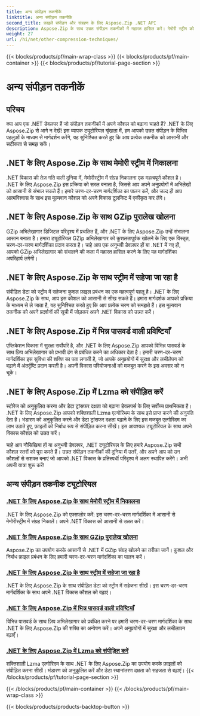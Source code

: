 ```yaml
---
title: अन्य संपीड़न तकनीकें
linktitle: अन्य संपीड़न तकनीकें
second_title: फ़ाइलें संपीड़न और संग्रहण के लिए Aspose.Zip .NET API
description: Aspose.Zip के साथ उन्नत संपीड़न तकनीकों में महारत हासिल करें। मेमोरी स्ट्रीम को निकालने से लेकर Lzma कम्प्रेशन के साथ स्टोरेज को अनुकूलित करने तक, अपने विकास कौशल को उन्नत करें।
weight: 27
url: /hi/net/other-compression-techniques/
---
```


{{< blocks/products/pf/main-wrap-class >}}
{{< blocks/products/pf/main-container >}}
{{< blocks/products/pf/tutorial-page-section >}}

# अन्य संपीड़न तकनीकें


## परिचय

क्या आप एक .NET डेवलपर हैं जो संपीड़न तकनीकों में अपने कौशल को बढ़ाना चाहते हैं? .NET के लिए Aspose.Zip से आगे न देखें! इस व्यापक ट्यूटोरियल श्रृंखला में, हम आपको उन्नत संपीड़न के विभिन्न पहलुओं के माध्यम से मार्गदर्शन करेंगे, यह सुनिश्चित करते हुए कि आप प्रत्येक तकनीक को आसानी और सटीकता से समझ सकें।

## .NET के लिए Aspose.Zip के साथ मेमोरी स्ट्रीम में निकालना

.NET विकास की तेज़ गति वाली दुनिया में, मेमोरीस्ट्रीम में संग्रह निकालना एक महत्वपूर्ण कौशल है। .NET के लिए Aspose.Zip इस प्रक्रिया को सरल बनाता है, जिससे आप अपने अनुप्रयोगों में अभिलेखों को आसानी से संभाल सकते हैं। हमारे चरण-दर-चरण मार्गदर्शिका का पालन करें, और जल्द ही आप आत्मविश्वास के साथ इस मूल्यवान कौशल को अपने विकास टूलकिट में एकीकृत कर लेंगे।

## .NET के लिए Aspose.Zip के साथ GZip पुरालेख खोलना

GZip अभिलेखागार डिजिटल परिदृश्य में प्रचलित हैं, और .NET के लिए Aspose.Zip उन्हें संभालना आसान बनाता है। हमारा ट्यूटोरियल GZip अभिलेखागार को कुशलतापूर्वक खोलने के लिए एक विस्तृत, चरण-दर-चरण मार्गदर्शिका प्रदान करता है। चाहे आप एक अनुभवी डेवलपर हों या .NET में नए हों, आपको GZip अभिलेखागार को संभालने की कला में महारत हासिल करने के लिए यह मार्गदर्शिका अपरिहार्य लगेगी।

## .NET के लिए Aspose.Zip के साथ स्ट्रीम में सहेजा जा रहा है

संपीड़ित डेटा को स्ट्रीम में सहेजना कुशल फ़ाइल प्रबंधन का एक महत्वपूर्ण पहलू है। .NET के लिए Aspose.Zip के साथ, आप इस कौशल को आसानी से सीख सकते हैं। हमारा मार्गदर्शक आपको प्रक्रिया के माध्यम से ले जाता है, यह सुनिश्चित करते हुए कि आप प्रत्येक चरण को समझते हैं। इस मूल्यवान तकनीक को अपने प्रदर्शनों की सूची में जोड़कर अपने .NET विकास को उन्नत करें।

## .NET के लिए Aspose.Zip में भिन्न पासवर्ड वाली प्रविष्टियाँ

एप्लिकेशन विकास में सुरक्षा सर्वोपरि है, और .NET के लिए Aspose.Zip आपको विभिन्न पासवर्ड के साथ ज़िप अभिलेखागार को प्रभावी ढंग से प्रबंधित करने का अधिकार देता है। हमारी चरण-दर-चरण मार्गदर्शिका इस सुविधा की शक्ति का पता लगाती है, जो आपके अनुप्रयोगों में सुरक्षा और लचीलेपन को बढ़ाने में अंतर्दृष्टि प्रदान करती है। अपनी विकास परियोजनाओं को मजबूत करने के इस अवसर को न चूकें।

## .NET के लिए Aspose.Zip में Lzma को संपीड़ित करें

स्टोरेज को अनुकूलित करना और डेटा ट्रांसफर दक्षता को बढ़ाना डेवलपर्स के लिए सर्वोच्च प्राथमिकता है। .NET के लिए Aspose.Zip आपको शक्तिशाली Lzma एल्गोरिथम के साथ इसे प्राप्त करने की अनुमति देता है। भंडारण को अनुकूलित करने और डेटा ट्रांसफर दक्षता बढ़ाने के लिए इस मजबूत एल्गोरिदम का लाभ उठाते हुए, फ़ाइलों को निर्बाध रूप से संपीड़ित करना सीखें। इस आवश्यक ट्यूटोरियल के साथ अपने विकास कौशल को उन्नत करें।

चाहे आप नौसिखिया हों या अनुभवी डेवलपर, .NET ट्यूटोरियल के लिए हमारे Aspose.Zip सभी कौशल स्तरों को पूरा करते हैं। उन्नत संपीड़न तकनीकों की दुनिया में उतरें, और अपने आप को उन कौशलों से सशक्त बनाएं जो आपको .NET विकास के प्रतिस्पर्धी परिदृश्य में अलग स्थापित करेंगे। अभी अपनी यात्रा शुरू करें!
## अन्य संपीड़न तकनीक ट्यूटोरियल
### [.NET के लिए Aspose.Zip के साथ मेमोरी स्ट्रीम में निकालना](./extract-to-memory-stream/)
.NET के लिए Aspose.Zip को एक्सप्लोर करें: इस चरण-दर-चरण मार्गदर्शिका में आसानी से मेमोरीस्ट्रीम में संग्रह निकालें। अपने .NET विकास को आसानी से उन्नत करें।
### [.NET के लिए Aspose.Zip के साथ GZip पुरालेख खोलना](./open-gzip-archive/)
Aspose.Zip का उपयोग करके आसानी से .NET में GZip संग्रह खोलने का तरीका जानें। कुशल और निर्बाध फ़ाइल प्रबंधन के लिए हमारी चरण-दर-चरण मार्गदर्शिका का पालन करें।
### [.NET के लिए Aspose.Zip के साथ स्ट्रीम में सहेजा जा रहा है](./save-to-stream/)
.NET के लिए Aspose.Zip के साथ संपीड़ित डेटा को स्ट्रीम में सहेजना सीखें। इस चरण-दर-चरण मार्गदर्शिका के साथ अपने .NET विकास कौशल को बढ़ाएं।
### [.NET के लिए Aspose.Zip में भिन्न पासवर्ड वाली प्रविष्टियाँ](./entries-with-different-passwords/)
विभिन्न पासवर्ड के साथ ज़िप अभिलेखागार को प्रबंधित करने पर हमारी चरण-दर-चरण मार्गदर्शिका के साथ .NET के लिए Aspose.Zip की शक्ति का अन्वेषण करें। अपने अनुप्रयोगों में सुरक्षा और लचीलापन बढ़ाएँ। 
### [.NET के लिए Aspose.Zip में Lzma को संपीड़ित करें](./compress-to-lzma/)
शक्तिशाली Lzma एल्गोरिदम के साथ .NET के लिए Aspose.Zip का उपयोग करके फ़ाइलों को संपीड़ित करना सीखें। भंडारण को अनुकूलित करें और डेटा स्थानांतरण दक्षता को सहजता से बढ़ाएं।
{{< /blocks/products/pf/tutorial-page-section >}}

{{< /blocks/products/pf/main-container >}}
{{< /blocks/products/pf/main-wrap-class >}}

{{< blocks/products/products-backtop-button >}}
